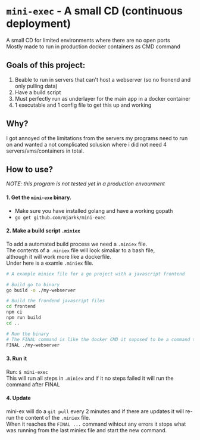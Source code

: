 # `mini-exec` - A small CD (continuous deployment)
A small CD for limited environments where there are no open ports  
Mostly made to run in production docker containers as CMD command  

## Goals of this project:
1. Beable to run in servers that can't host a webserver (so no fronend and only pulling data)
2. Have a build script
3. Must perfectly run as underlayer for the main app in a docker container
4. 1 executable and 1 config file to get this up and working

## Why?
I got annoyed of the limitations from the servers my programs need to run on and wanted a not complicated solusion where i did not need 4 servers/vms/containers in total.

## How to use?
*NOTE: this program is not tested yet in a production envourment*  

#### 1. Get the `mini-exe` binary.
- Make sure you have installed golang and have a working gopath
- `go get github.com/mjarkk/mini-exec`

#### 2. Make a build script `.miniex`
To add a automated build process we need a `.miniex` file.  
The contents of a `.miniex` file will look simaliar to a bash file,  
although it will work more like a dockerfile.  
Under here is a examle `.miniex` file.  
```bash
# A example miniex file for a go project with a javascript frontend

# Build go to binary
go build -o ./my-webserver

# Build the frondend javascript files
cd frontend
npm ci
npm run build
cd ..

# Run the binary
# The FINAL command is like the docker CMD it suposed to be a command that runs forever.
FINAL ./my-webserver
```

#### 3. Run it
Run: `$ mini-exec`  
This will run all steps in `.miniex` and if it no steps failed it will run the command after FINAL

#### 4. Update
mini-ex will do a `git pull` every 2 minutes and if there are updates it will re-run the content of the `.miniex` file.  
When it reaches the `FINAL ...` command wihtout any errors it stops what was running from the last miniex file and start the new command.
